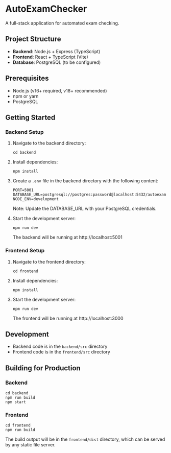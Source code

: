 # AutoExamChecker

A full-stack application for automated exam checking.

## Project Structure

- **Backend**: Node.js + Express (TypeScript)
- **Frontend**: React + TypeScript (Vite)
- **Database**: PostgreSQL (to be configured)

## Prerequisites

- Node.js (v16+ required, v18+ recommended)
- npm or yarn
- PostgreSQL

## Getting Started

### Backend Setup

1. Navigate to the backend directory:
   ```
   cd backend
   ```

2. Install dependencies:
   ```
   npm install
   ```

3. Create a `.env` file in the backend directory with the following content:
   ```
   PORT=5001
   DATABASE_URL=postgresql://postgres:password@localhost:5432/autoexamchecker
   NODE_ENV=development
   ```
   Note: Update the DATABASE_URL with your PostgreSQL credentials.

4. Start the development server:
   ```
   npm run dev
   ```
   The backend will be running at http://localhost:5001

### Frontend Setup

1. Navigate to the frontend directory:
   ```
   cd frontend
   ```

2. Install dependencies:
   ```
   npm install
   ```

3. Start the development server:
   ```
   npm run dev
   ```
   The frontend will be running at http://localhost:3000

## Development

- Backend code is in the `backend/src` directory
- Frontend code is in the `frontend/src` directory

## Building for Production

### Backend

```
cd backend
npm run build
npm start
```

### Frontend

```
cd frontend
npm run build
```
The build output will be in the `frontend/dist` directory, which can be served by any static file server. 